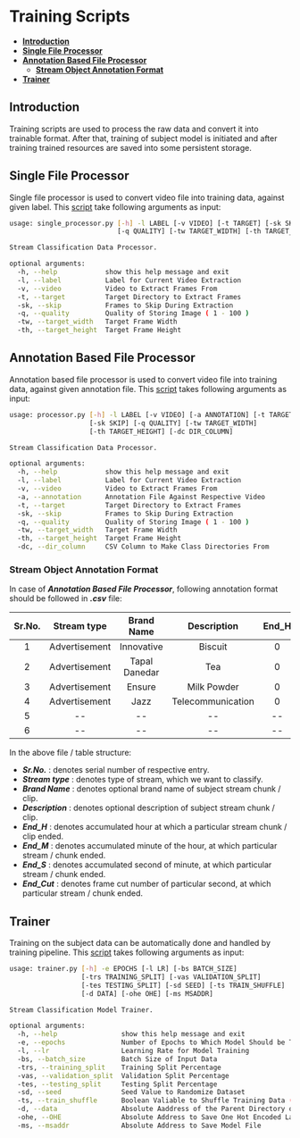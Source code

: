 # Training Scripts

* [**Introduction**](#introduction)
* [**Single File Processor**](#single_processor)
* [**Annotation Based File Processor**](#annotation_processor)
  * [**Stream Object Annotation Format**](#stream_annotation_format)
* [**Trainer**](#trainer)

## <a name="introduction">Introduction

Training scripts are used to process the raw data and convert it into trainable format. After that, training of subject model is initiated and after training trained resources are saved into some persistent storage.

## <a name="single_processor">Single File Processor

Single file processor is used to convert video file into training data, against given label. This [script][sfp] take following arguments as input:

```bash
usage: single_processor.py [-h] -l LABEL [-v VIDEO] [-t TARGET] [-sk SKIP]
                           [-q QUALITY] [-tw TARGET_WIDTH] [-th TARGET_HEIGHT]

Stream Classification Data Processor.

optional arguments:
  -h, --help            show this help message and exit
  -l, --label           Label for Current Video Extraction
  -v, --video           Video to Extract Frames From
  -t, --target          Target Directory to Extract Frames
  -sk, --skip           Frames to Skip During Extraction
  -q, --quality         Quality of Storing Image ( 1 - 100 )
  -tw, --target_width   Target Frame Width
  -th, --target_height  Target Frame Height
```

## <a name="annotation_processor">Annotation Based File Processor

Annotation based file processor is used to convert video file into training data, against given annotation file. This [script][abfp] takes following arguments as input:

```bash
usage: processor.py [-h] -l LABEL [-v VIDEO] [-a ANNOTATION] [-t TARGET]
                    [-sk SKIP] [-q QUALITY] [-tw TARGET_WIDTH]
                    [-th TARGET_HEIGHT] [-dc DIR_COLUMN]

Stream Classification Data Processor.

optional arguments:
  -h, --help            show this help message and exit
  -l, --label           Label for Current Video Extraction
  -v, --video           Video to Extract Frames From
  -a, --annotation      Annotation File Against Respective Video
  -t, --target          Target Directory to Extract Frames
  -sk, --skip           Frames to Skip During Extraction
  -q, --quality         Quality of Storing Image ( 1 - 100 )
  -tw, --target_width   Target Frame Width
  -th, --target_height  Target Frame Height
  -dc, --dir_column     CSV Column to Make Class Directories From
```

### <a name="stream_annotation_format">Stream Object Annotation Format

In case of ***Annotation Based File Processor***, following annotation format should be followed in ***.csv*** file:

| Sr.No. |  Stream type  |   Brand Name  |    Description    | End_H | End_M | End_S | End_Cut |
|:------:|:-------------:|:-------------:|:-----------------:|:-----:|:-----:|:-----:|:-------:|
|    1   | Advertisement |   Innovative  |      Biscuit      |   0   |   0   |   2   |    4    |
|    2   | Advertisement | Tapal Danedar |        Tea        |   0   |   0   |   22  |    13   |
|    3   | Advertisement |     Ensure    |    Milk Powder    |   0   |   0   |   32  |    12   |
|    4   | Advertisement |      Jazz     | Telecommunication |   0   |   0   |   47  |    11   |
|    5   |       --      |       --      |         --        |   --  |   --  |   --  |    --   |
|    6   |       --      |       --      |         --        |   --  |   --  |   --  |    --   |

In the above file / table structure:

* ***Sr.No.*** :  denotes serial number of respective entry.
* ***Stream type*** : denotes type of stream, which we want to classify.
* ***Brand Name*** : denotes optional brand name of subject stream chunk / clip.
* ***Description*** : denotes optional description of subject stream chunk / clip.
* ***End_H*** : denotes accumulated hour at which a particular stream chunk / clip ended.
* ***End_M*** : denotes accumulated minute of the hour, at which particular stream / chunk ended.
* ***End_S*** : denotes accumulated second of minute, at which particular stream / chunk ended.
* ***End_Cut*** : denotes frame cut number of particular second, at which particular stream / chunk ended.

## <a name="trainer">Trainer

Training on the subject data can be automatically done and handled by training pipeline. This [script][trainer] takes following arguments as input:

```bash
usage: trainer.py [-h] -e EPOCHS [-l LR] [-bs BATCH_SIZE]
                  [-trs TRAINING_SPLIT] [-vas VALIDATION_SPLIT]
                  [-tes TESTING_SPLIT] [-sd SEED] [-ts TRAIN_SHUFFLE]
                  [-d DATA] [-ohe OHE] [-ms MSADDR]

Stream Classification Model Trainer.

optional arguments:
  -h, --help                show this help message and exit
  -e, --epochs              Number of Epochs to Which Model Should be Trained Upto
  -l, --lr                  Learning Rate for Model Training
  -bs, --batch_size         Batch Size of Input Data
  -trs, --training_split    Training Split Percentage
  -vas, --validation_split  Validation Split Percentage
  -tes, --testing_split     Testing Split Percentage
  -sd, --seed               Seed Value to Randomize Dataset
  -ts, --train_shuffle      Boolean Valiable to Shuffle Training Data ( True / False )
  -d, --data                Absolute Aaddress of the Parent Directory of Images Sub-Directories
  -ohe, --OHE               Absolute Address to Save One Hot Encoded Labels file
  -ms, --msaddr             Absolute Address to Save Model File
```

[sfp]: ./single_processor.py
[abfp]: ./processor.py
[trainer]: ./trainer.py
